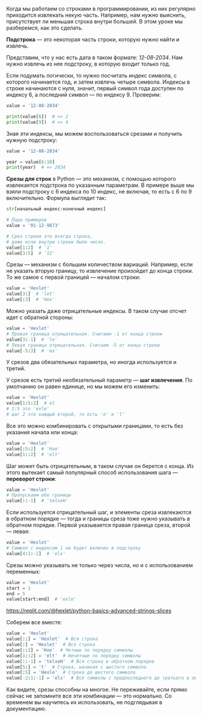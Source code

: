 
Когда мы работаем со строками в программировании, из них регулярно приходится извлекать некую часть. Например, нам нужно выяснить, присутствует ли меньшая строка внутри большей. В этом уроке мы разберемся, как это сделать.

**Подстрока** — это некоторая часть строки, которую нужно найти и извлечь.

Представим, что у нас есть дата в таком формате: *12-08-2034*. Нам нужно извлечь из нее подстроку, в которую входит только год.

Если подумать логически, то нужно посчитать индекс символа, с которого начинается год, и затем извлечь четыре символа. Индексы в строке начинаются с нуля, значит, первый символ года доступен по индексу 6, а последний символ — по индексу 9. Проверим:

```python
value = '12-08-2034'

print(value[6])  # => 2
print(value[9])  # => 4
```

Зная эти индексы, мы можем воспользоваться срезами и получить нужную подстроку:

```python
value = '12-08-2034'

year = value[6:10]
print(year)  # => 2034
```

**Срезы для строк** в Python — это механизм, с помощью которого извлекается подстрока по указанным параметрам. В примере выше мы взяли подстроку с 6 индекса по 10 индекс, не включая, то есть с 6 по 9 включительно. Формула выглядит так:

```python
str[начальный индекс:конечный индекс]

# Пара примеров
value = '01-12-9873'

# Срез строки это всегда строка,
# даже если внутри строки было число.
value[1:2]  # '1'
value[3:5]  # '12'
```

Срезы — механизм с большим количеством вариаций. Например, если не указать вторую границу, то извлечение произойдет до конца строки. То же самое с первой границей — началом строки:

```python
value = 'Hexlet'
value[3:]  # 'let'
value[:3]  # 'Hex'
```

Можно указать даже отрицательные индексы. В таком случае отсчет идет с обратной стороны:

```python
value = 'Hexlet'
# Правая граница отрицательная. Считаем -1 от конца строки
value[3:-1]  # 'le'
# Левая граница отрицательная. Считаем -5 от конца строки
value[-5:3]  # 'ex'
```

У срезов два обязательных параметра, но иногда используется и третий.

У срезов есть третий необязательный параметр — **шаг извлечения**. По умолчанию он равен единице, но мы можем его изменить:

```python
value = 'Hexlet'
value[1:5:2]  # el
# 1:5 это 'exle'
# шаг 2 это каждый второй, то есть 'e' и 'l'
```

Все это можно комбинировать с открытыми границами, то есть без указания начала или конца:

```python
value = 'Hexlet'
value[:5:2]  # 'Hxe'
value[1::2]  # 'elt'
```

Шаг может быть отрицательным, в таком случае он берется с конца. Из этого вытекает самый популярный способ использования шага — **переворот строки**:

```python
value = 'Hexlet'
# Пропускаем обе границы
value[::-1]  # 'telxeH'
```

Если используется отрицательный шаг, и элементы среза извлекаются в обратном порядке — тогда и границы среза тоже нужно указывать в обратном порядке. Первой указывается правая граница среза, второй — левая:

```python
value = 'Hexlet'
# Символ с индексом 1 не будет включен в подстроку
value[4:1:-1]  # 'elx'
```

Срезы можно указывать не только через числа, но и с использованием переменных:

```python
value = 'Hexlet'
start = 1
end = 5
value[start:end]  # 'exle'
```

https://replit.com/@hexlet/python-basics-advanced-strings-slices

Соберем все вместе:

```python
value = 'Hexlet'
value[::] = 'Hexlet'  # Вся строка
value[:] = 'Hexlet'  # Вся строка
value[::2] = 'Hxe'  # Четные по порядку символы
value[1::2] = 'elt'  # Нечетные по порядку символы
value[::-1] = 'telxeH'  # Вся строка в обратном порядке
value[5:] = 't'  # Строка, начиная с шестого символа
value[:5] = 'Hexle'  # Строка до шестого символа
value[-2:1:-1] = 'elx'  # Все символы с предпоследнего до третьего в обратном порядке. Во всех случаях выборки от большего индекса к меньшему нужно указывать шаг
```

Как видите, срезы способны на многое. Не переживайте, если прямо сейчас не запомните все эти комбинации — это нормально. Со временем вы научитесь их использовать, не подглядывая в документацию.
